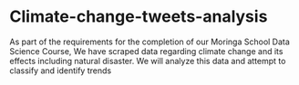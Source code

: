 # Climate-change-tweets-analysis
As part of the requirements for the completion of our Moringa School Data Science Course, We have scraped data regarding climate change and its effects including natural disaster. We will analyze this data and attempt to classify and identify trends
